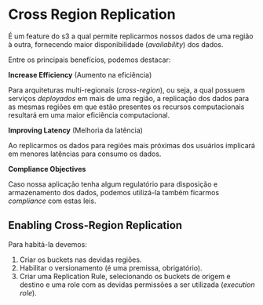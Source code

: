 # Cross Region Replication

É um feature do s3 a qual permite replicarmos nossos dados de uma região à outra, fornecendo maior disponibilidade (*availability*) dos dados.

Entre os principais benefícios, podemos destacar:

**Increase Efficiency** (Aumento na eficiência)

Para arquiteturas multi-regionais (*cross-region*), ou seja, a qual possuem serviços *deployados* em mais de uma região, a replicação dos dados para as mesmas regiões em que estão presentes os recursos computacionais resultará em uma maior eficiência computacional.

**Improving Latency** (Melhoria da latência)

Ao replicarmos os dados para regiões mais próximas dos usuários implicará em menores latências para consumo os dados.

**Compliance Objectives**

Caso nossa aplicação tenha algum regulatório para disposição e armazenamento dos dados, podemos utilizá-la também ficarmos *compliance* com estas leis.

## Enabling Cross-Region Replication

Para habitá-la devemos:

1. Criar os buckets nas devidas regiões.
2. Habilitar o versionamento (é uma premissa, obrigatório).
3. Criar uma Replication Rule, selecionando os buckets de origem e destino e uma role com as devidas permissões a ser utilizada (*execution role*).